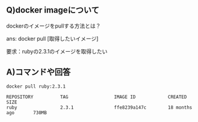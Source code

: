 ## Q)docker imageについて

dockerのイメージをpullする方法とは？

ans: docker pull [取得したいイメージ]

要求：rubyの2.3.1のイメージを取得したい


## A)コマンドや回答

```
docker pull ruby:2.3.1

REPOSITORY          TAG                 IMAGE ID            CREATED             SIZE
ruby                2.3.1               ffe8239a147c        18 months ago       730MB

```
